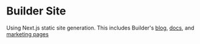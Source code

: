 # Builder Site

Using Next.js static site generation. This includes Builder's [blog](https://www.builder.io/blog), [docs](https://www.builder.io/c/docs/intro), and [marketing pages](https://www.builder.io/)
